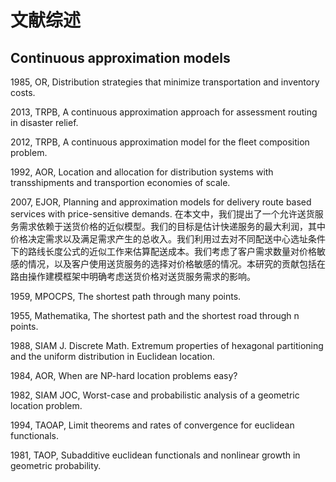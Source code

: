 # 文献综述

## Continuous approximation models  

1985, OR, Distribution strategies that minimize transportation and inventory costs.  

2013, TRPB, A continuous approximation approach for assessment routing in disaster relief.  

2012, TRPB, A continuous approximation model for the fleet composition problem.  

1992, AOR, Location and allocation for distribution systems with transshipments and transportion economies of scale.  

2007, EJOR, Planning and approximation models for delivery route based services with price-sensitive demands. 在本文中，我们提出了一个允许送货服务需求依赖于送货价格的近似模型。我们的目标是估计快递服务的最大利润，其中价格决定需求以及满足需求产生的总收入。我们利用过去对不同配送中心选址条件下的路线长度公式的近似工作来估算配送成本。我们考虑了客户需求数量对价格敏感的情况，以及客户使用送货服务的选择对价格敏感的情况。本研究的贡献包括在路由操作建模框架中明确考虑送货价格对送货服务需求的影响。

1959, MPOCPS, The shortest path through many points.   

1955, Mathematika,  The shortest path and the shortest road through n points.    

1988, SIAM J. Discrete Math. Extremum properties of hexagonal partitioning and the uniform distribution in Euclidean location.  

1984, AOR, When are NP-hard location problems easy?  

1982, SIAM JOC, Worst-case and probabilistic analysis of a geometric location problem.   

1994, TAOAP, Limit theorems and rates of convergence for euclidean functionals.   

1981, TAOP, Subadditive euclidean functionals and nonlinear growth in geometric probability.   



